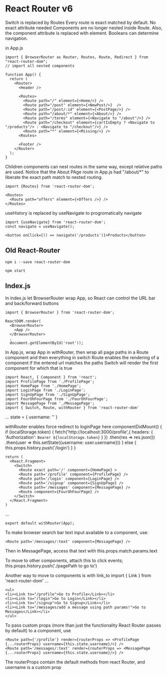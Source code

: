 # React Router v6

Switch is replaced by Routes
Every route is exact matched by default. No exact attribute needed
Components are no longer nested inside Route. Also, the component attribute is replaced with element.
Booleans can determine navigation.

in App.js

    import { BrowserRouter as Router, Routes, Route, Redirect } from "react-router-dom";
    // import all nested components

    function App() {
      return (
        <Router>
          <Header />

          <Routes>
            <Route path="/" element={<Home/>} /> 
            <Route path="/post" element={<NewPost/>}  />
            <Route path="/post/:id" element={<PostPage/>} />
            <Route path="/about/*" element={<About/>} />
            <Route path="/terms" element={<Navigate to "/about"/>} />
            <Route path="/checkout" element={cartIsEmpty ? <Navigate to "/products"/> : <Navigate to "/checkout"/>} />
            <Route path="*" element={<Missing/>} />
          <Routes>

          <Footer />
        </Router>
      );
    }

Children components can nest routes in the same way, except relative paths are used.
Notice that the About PAge route in App.js had "/about/*" to liberate the exact path match to nested routing.

    import {Routes} from 'react-router-dom';

    <Routes>
      <Route path="offers" element={<Offers />} />
    </Routes>

useHistory is replaced by useNavigate to progromatically navigate

    import {useNavigate} from 'react-router-dom';
    const navigate = useNavigate();

    <button onClick={() => navigate('/products')}>Products</button>






## Old React-Router

    npm i --save react-router-dom

    npm start

## Index.js

In index.js let BrowserRouter wrap App, so React can control the URL bar and back/forward buttons

    import { BrowserRouter } from 'react-router-dom';

    ReactDOM.render(
      <BrowserRouter>
        <App />
      </BrowserRouter>
      , 
      document.getElementById('root'));

In App.js, wrap App in withRouter, then wrap all page paths in a Route component and then everything in switch
Route enables the rendering of a component if the entered url matches the paths
Switch will render the first component for which that is true

    import React, { Component } from 'react';
    import ProfilePage from './ProfilePage';
    import HomePage from './HomePage';
    import LoginPage from './LoginPage';
    import SignUpPage from './SignUpPage';
    import FourOhFourPage from './FourOhFourPage';
    import MessagePage from './MessagePage';
    import { Switch, Route, withRouter } from 'react-router-dom'
  ...
    state = {
      username: ''
    }

withRouter enables force redirect to loginPage here
    componentDidMount() {
      if (localStorage.token) {
        fetch('http://localhost:3000/profile',{
          headers: {
            'Authorization': `Bearer ${localStorage.token}`
          }
        })
        .then(res => res.json())
        .then(user => this.setState({username: user.username}))
      } else {
        this.props.history.push('/login')
      }
    }

    return (
      <React.Fragment>
        <Switch>
          <Route exact path='/' component={HomePage} >
          <Route path='/profile' component={ProfilePage} />
          <Route path='/login' component={LoginPage} />
          <Route path='/signup' component={SignUpPage} />
          <Route path='/messages' component={MessagePage} />
          <Route component={FourOhFourPage} />
        </Switch>
      </React.Fragment>
    )

  ...

    export default withRouter(App);

To make browser search bar text input available to a component, use:

    <Route path='/messages/:text' component={MessagePage} />

Then in MessagePage, access that text with
    this.props.match.params.text

To move to other components, attach this to click events;
    this.props.history.push('./pagePath to go to')

Another way to move to components is with link_to
    import { Link } from 'react-router-dom'
    ...

    <ul>
    <li><Link to="/profile">Go to Profile</Link></li>
    <li><Link to="/login">Go to Login</Link></li>
    <li><Link to="/signup">Go to Signup</Link></li>
    <li><Link to="/messages/add a message using path params!">Go to Messages</Link></li>
    </ul>

To pass custom props (more than just the functionality React Router passes by default) to a component, use

    <Route path={'/profile'} render={routerProps => <ProfilePage {...routerProps} username={this.state.username}/>} />
    <Route path='/messages/:text' render={routerProps => <MessagePage {...routerProps} username={this.state.username}/>} />

The routerProps contain the default methods from react Router, and username is a custom prop